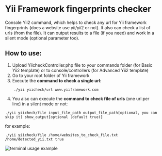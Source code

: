 # Yii Framework fingerprints checker
Console Yii2 command, which helps to check any url for Yii framework fingerprints (does a website use yii/yii2 or not). It also can check a list of urls (from the file). It can output results to a file (if you need) and work in a silent mode (optional parameter too).

## How to use:
1. Upload YiicheckController.php file to your commands folder (for Basic Yii2 template) or to console/controllers (for Advanced Yii2 template)
2. Go to your root folder of Yii framework
3. Execute the **command to check a single url**:
```
    ./yii yiicheck/url www.yiiframework.com
```
4. You also can execute the **command to check file of urls** (one url per line) in a silent mode or not:
```
./yii yiicheck/file input_file_path output_file_path[optional, you can skip it] show_output[optional (default true)]
```
for example:
```
./yii yiicheck/file /home/websites_to_check_file.txt /home/detected_yii.txt true
```
![terminal usage example](https://user-images.githubusercontent.com/1950858/60846193-59587f00-a1e7-11e9-842a-a6fd341a7d6a.png)
